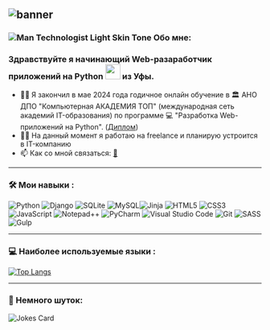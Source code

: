 ![banner](https://github.com/bashlykov2005/bashlykov2005/assets/127608153/d4957f53-5760-4aa4-857b-c7c7bc4db64a)
---

### ![Man Technologist Light Skin Tone](https://github.com/bashlykov2005/bashlykov2005/assets/127608153/18049372-8d31-4167-b7de-3d5d6daadd75) Обо мне:

### Здравствуйте я начинающий Web-разаработчик приложений на Python <img src="https://media.giphy.com/media/WUlplcMpOCEmTGBtBW/giphy.gif" width="30"> из Уфы. 

- :man_student:  Я закончил в мае 2024 года годичное онлайн обучение в  :classical_building:  АНО ДПО "Компьютерная АКАДЕМИЯ ТОП" (международная сеть академий IT-образования) по программе  :computer:  "Разработка Web-приложений на Python". ([Диплом](https://github.com/bashlykov2005/bashlykov2005/blob/main/Башлыков%20Александр%20Владимирович.pdf))
- :office_worker: На данный момент я работаю на freelance и планирую устроится в IT-компанию
- :mailbox: Как со мной связаться: [:e-mail:](mailto:bashlykov2005@mail.ru)
---

### :hammer_and_wrench: Мои навыки :

![Python](https://img.shields.io/badge/python-3670A0?style=for-the-badge&logo=python&logoColor=ffdd54)  ![Django](https://img.shields.io/badge/django-%23092E20.svg?style=for-the-badge&logo=django&logoColor=white)  ![SQLite](https://img.shields.io/badge/sqlite-%2307405e.svg?style=for-the-badge&logo=sqlite&logoColor=white)  ![MySQL](https://img.shields.io/badge/mysql-4479A1.svg?style=for-the-badge&logo=mysql&logoColor=white)![Jinja](https://img.shields.io/badge/jinja-white.svg?style=for-the-badge&logo=jinja&logoColor=black)  ![HTML5](https://img.shields.io/badge/html5-%23E34F26.svg?style=for-the-badge&logo=html5&logoColor=white)  ![CSS3](https://img.shields.io/badge/css3-%231572B6.svg?style=for-the-badge&logo=css3&logoColor=white)  ![JavaScript](https://img.shields.io/badge/javascript-%23323330.svg?style=for-the-badge&logo=javascript&logoColor=%23F7DF1E)  ![Notepad++](https://img.shields.io/badge/Notepad++-90E59A.svg?style=for-the-badge&logo=notepad%2b%2b&logoColor=black)  ![PyCharm](https://img.shields.io/badge/pycharm-143?style=for-the-badge&logo=pycharm&logoColor=black&color=black&labelColor=green)  ![Visual Studio Code](https://img.shields.io/badge/Visual%20Studio%20Code-0078d7.svg?style=for-the-badge&logo=visual-studio-code&logoColor=white)  ![Git](https://img.shields.io/badge/git-%23F05033.svg?style=for-the-badge&logo=git&logoColor=white) ![SASS](https://img.shields.io/badge/SASS-hotpink.svg?style=for-the-badge&logo=SASS&logoColor=white)  ![Gulp](https://img.shields.io/badge/GULP-%23CF4647.svg?style=for-the-badge&logo=gulp&logoColor=white)

---

### :computer: Наиболее используемые языки :

 [![Top Langs](https://github-readme-stats.vercel.app/api/top-langs/?username=bashlykov2005&layout=compact&theme=vision-friendly-dark)](https://github.com/anuraghazra/github-readme-stats)


---

### :clown_face: Немного шуток:


![Jokes Card](https://readme-jokes.vercel.app/api)
